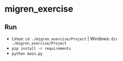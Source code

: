 # migren_exercise

## Run
- Linux: ```cd ./migren_exercise/Project``` | Windows: ```dir ./migren_exercise/Project```
- ```pip install -r requirements```
- ```python main.py```
